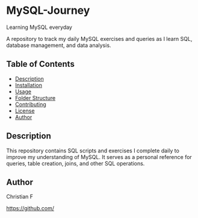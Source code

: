 # MySQL-Journey
Learning MySQL everyday 

A repository to track my daily MySQL exercises and queries as I learn SQL, database management, and data analysis.

## Table of Contents
- [Description](#description)
- [Installation](#installation)
- [Usage](#usage)
- [Folder Structure](#folder-structure)
- [Contributing](#contributing)
- [License](#license)
- [Author](#author)

## Description
This repository contains SQL scripts and exercises I complete daily to improve my understanding of MySQL. It serves as a personal reference for queries, table creation, joins, and other SQL operations.

## Author 
Christian F

https://github.com/
